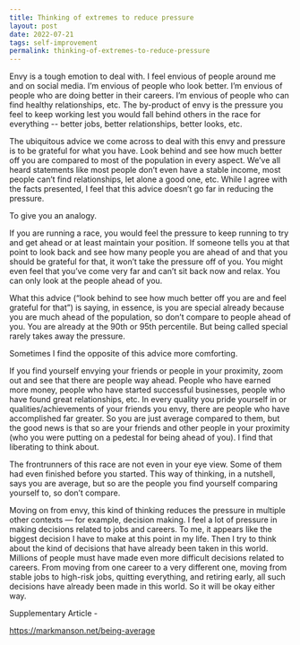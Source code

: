 ```yaml
---
title: Thinking of extremes to reduce pressure
layout: post
date: 2022-07-21
tags: self-improvement
permalink: thinking-of-extremes-to-reduce-pressure
---
```

<p style="color: rgb(26, 26, 26)" class="body"><span>Envy is a tough emotion to deal with. I feel envious of people around me and on social media. I’m envious of people who look better. I’m envious of people who are doing better in their careers. I’m envious of people who can find healthy relationships, etc. The by-product of envy is the pressure you feel to keep working lest you would fall behind others in the race for everything -- better jobs, better relationships, better looks, etc.</span></p><p class="body"><span>The ubiquitous advice we come across to deal with this envy and pressure is to be grateful for what you have. Look behind and see how much better off you are compared to most of the population in every aspect. We’ve all heard statements like most people don’t even have a stable income, most people can’t find relationships, let alone a good one, etc. While I agree with the facts presented, I feel that this advice doesn’t go far in reducing the pressure.</span></p><p class="body"><span>To give you an analogy.</span></p><p class="body"><span>If you are running a race, you would feel the pressure to keep running to try and get ahead or at least maintain your position. If someone tells you at that point to look back and see how many people you are ahead of and that you should be grateful for that, it won’t take the pressure off of you. You might even feel that you’ve come very far and can’t sit back now and relax. You can only look at the people ahead of you.</span></p><p class="body"><span>What this advice (“look behind to see how much better off you are and feel grateful for that”) is saying, in essence, is you are special already because you are much ahead of the population, so don’t compare to people ahead of you. You are already at the 90th or 95th percentile. But being called special rarely takes away the pressure.</span></p><p class="body"><span>Sometimes I find the opposite of this advice more comforting. </span></p><p class="body"><span>If you find yourself envying your friends or people in your proximity, zoom out and see that there are people way ahead. People who have earned more money, people who have started successful businesses, people who have found great relationships, etc. In every quality you pride yourself in or qualities/achievements of your friends you envy, there are people who have accomplished far greater. So you are just average compared to them, but the good news is that so are your friends and other people in your proximity (who you were putting on a pedestal for being ahead of you). I find that liberating to think about. </span></p><p class="body"><span>The frontrunners of this race are not even in your eye view. Some of them had even finished before you started. This way of thinking, in a nutshell, says you are average, but so are the people you find yourself comparing yourself to, so don’t compare.</span></p><p class="body"><span>Moving on from envy, this kind of thinking reduces the pressure in multiple other contexts — for example, decision making. I feel a lot of pressure in making decisions related to jobs and careers. To me, it appears like the biggest decision I have to make at this point in my life. Then I try to think about the kind of decisions that have already been taken in this world. Millions of people must have made even more difficult decisions related to careers. From moving from one career to a very different one, moving from stable jobs to high-risk jobs, quitting everything, and retiring early, all such decisions have already been made in this world. So it will be okay either way. </span></p><p class="body"><span>Supplementary Article - </span></p><p class="body"><span><a target="_blank" href="https://markmanson.net/being-average">https://markmanson.net/being-average</a></span></p>